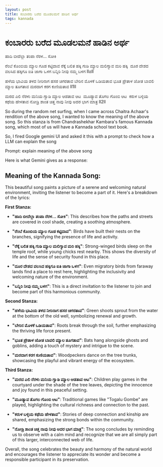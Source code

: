 ```yaml
---
layout: post
title: ಕಂಬಾರರು ಬರೆದ ಮೂಡಲಮನೆ ಹಾಡಿನ ಅರ್ಥ
tags: kannada
---
```


# ಕಂಬಾರರು ಬರೆದ ಮೂಡಲಮನೆ ಹಾಡಿನ ಅರ್ಥ

ಹಾದಿ ಬೀದೆಲ್ಲಾ ತಂಪಾ ನೆರಳ… ಸೋಕಿ

ರೆಂಬೆ ಕೊಂಬಿಯ ಮ್ಯಾಲ ಗೂಡ ಕಟ್ಟಿದಾವ
ರೆಕ್ಕೆ ಬಲಿತ ಹಕ್ಕಿ ಗುಡಿ ಮ್ಯಾಲ ಮಲಿಗ್ಯಾವ ಮರಿ ಹಕ್ಕಿ 
ದೂರ ದೇಶದ ವಲಸಿದ ಹಕ್ಕಿಗೂ ಐತಿ ಜಾಗಾ ಒಳಗ
ಬನ್ನಿರಿ ನೀವು ನಮ್ಮ ಬಳಗ llಪll


ಹಳೆಯ ಭಾವಿಯ ತಳದ ನೀರಿನಾಗ
ಹಸರ ಚಿಗರತಾವ
ಬೇರಿನ ಮೊಳಕೆ ಒಡಿಯತಾವ
ಭೂತ ಪ್ರೇತಾಳ ಜೋತ ಬಾವಲಿ
ಮ್ಯಾಲ ತೂಗತಾವ
ಮರದಾಗ ಕರಗ ಕುಣಿಯತಾವ ll1ll 

  
ಮರದ ಎಲಿ ನೆರಳು ಮನಿಯ ಗ್ವಾಡಿ ಮ್ಯಾಲ
ಆಡತಾವ ಆಟ 
ಮೂಡ್ಯಾವ ತೊಗಲ ಗೊಂಬಿ ಆಟ 
ಕರುಳ ಬಳ್ಳಿಯ ಕಥೆಯ ಹೇಳತಾವ
ನೋಡ್ರಿ ಶಾಂತ ಚಿತ್ತ
ನಾವು ನೀವು ಅದರ ಭಾಗ ಮಾತ್ರ ll2ll

  
So during the random net surfing, when I came across Chaitra Achaar's rendition of the above song, I wanted to know the meaning of the above song. So this stanza is from Chandrashekhar Kambara's famous Kannada song, which most of us will have a Kannada school text book.

So, I fired Google gemini UI and asked it this with a prompt to check how a LLM can explain the song

Prompt: explain meaning of the above song 

Here is what Gemini gives as a response:

## Meaning of the Kannada Song:

This beautiful song paints a picture of a serene and welcoming natural environment, inviting the listener to become a part of it. Here's a breakdown of the lyrics:

**First Stanza:**

* **"ಹಾದಿ ಬೀದೆಲ್ಲಾ ತಂಪಾ ನೆರಳ… ಸೋಕಿ"**: This describes how the paths and streets are covered in cool shade, creating a soothing atmosphere.

* **"ರೆಂಬೆ ಕೊಂಬಿಯ ಮ್ಯಾಲ ಗೂಡ ಕಟ್ಟಿದಾವ"**: Birds have built their nests on the branches, signifying the presence of life and activity.

* **"ರೆಕ್ಕೆ ಬಲಿತ ಹಕ್ಕಿ ಗುಡಿ ಮ್ಯಾಲ ಮಲಿಗ್ಯಾವ ಮರಿ ಹಕ್ಕಿ"**: Strong-winged birds sleep on the temple roof, while young chicks rest nearby. This shows the diversity of life and the sense of security found in this place.

* **"ದೂರ ದೇಶದ ವಲಸಿದ ಹಕ್ಕಿಗೂ ಐತಿ ಜಾಗಾ ಒಳಗ"**: Even migratory birds from faraway lands find a place to rest here, highlighting the inclusivity and welcoming nature of the environment.

* **"ಬನ್ನಿರಿ ನೀವು ನಮ್ಮ ಬಳಗ"**: This is a direct invitation to the listener to join and become part of this harmonious community.

  

**Second Stanza:**

* **"ಹಳೆಯ ಭಾವಿಯ ತಳದ ನೀರಿನಾಗ ಹಸರ ಚಿಗರತಾವ"**: Green shoots sprout from the water at the bottom of the old well, symbolizing renewal and growth.

* **"ಬೇರಿನ ಮೊಳಕೆ ಒಡಿಯತಾವ"**: Roots break through the soil, further emphasizing the thriving life force present.

* **"ಭೂತ ಪ್ರೇತಾಳ ಜೋತ ಬಾವಲಿ ಮ್ಯಾಲ ತೂಗತಾವ"**: Bats hang alongside ghosts and goblins, adding a touch of mystery and intrigue to the scene.

* **"ಮರದಾಗ ಕರಗ ಕುಣಿಯತಾವ"**: Woodpeckers dance on the tree trunks, showcasing the playful and vibrant energy of the ecosystem.

  

**Third Stanza:**

  

* **"ಮರದ ಎಲಿ ನೆರಳು ಮನಿಯ ಗ್ವಾಡಿ ಮ್ಯಾಲ ಆಡತಾವ ಆಟ"**: Children play games in the courtyard under the shade of the tree leaves, depicting the innocence and joy found in this peaceful setting.

* **"ಮೂಡ್ಯಾವ ತೊಗಲ ಗೊಂಬಿ ಆಟ"**: Traditional games like "Togalu Gombe" are played, highlighting the cultural richness and connection to the past.

* **"ಕರುಳ ಬಳ್ಳಿಯ ಕಥೆಯ ಹೇಳತಾವ"**: Stories of deep connection and kinship are shared, emphasizing the strong bonds within the community.

* **"ನೋಡ್ರಿ ಶಾಂತ ಚಿತ್ತ ನಾವು ನೀವು ಅದರ ಭಾಗ ಮಾತ್ರ"**: The song concludes by reminding us to observe with a calm mind and recognize that we are all simply part of this larger, interconnected web of life.


Overall, the song celebrates the beauty and harmony of the natural world and encourages the listener to appreciate its wonder and become a responsible participant in its preservation.